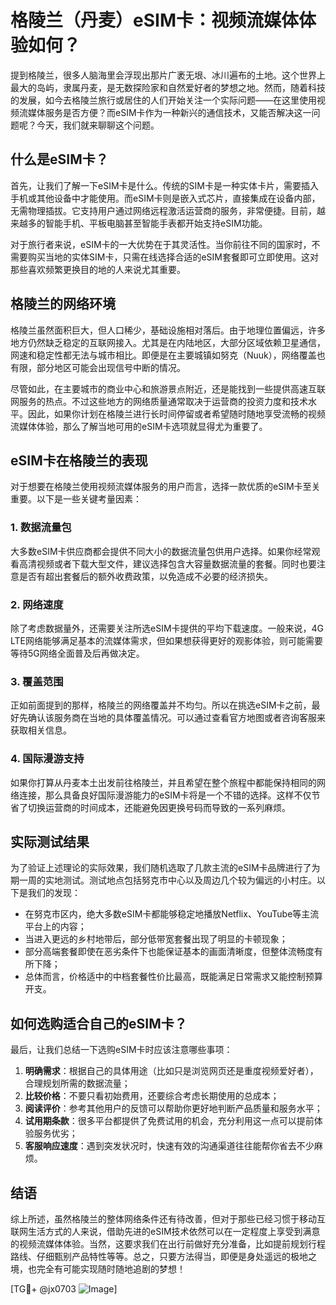 # 格陵兰（丹麦）eSIM卡：视频流媒体体验如何？

提到格陵兰，很多人脑海里会浮现出那片广袤无垠、冰川遍布的土地。这个世界上最大的岛屿，隶属丹麦，是无数探险家和自然爱好者的梦想之地。然而，随着科技的发展，如今去格陵兰旅行或居住的人们开始关注一个实际问题——在这里使用视频流媒体服务是否方便？而eSIM卡作为一种新兴的通信技术，又能否解决这一问题呢？今天，我们就来聊聊这个问题。

## 什么是eSIM卡？

首先，让我们了解一下eSIM卡是什么。传统的SIM卡是一种实体卡片，需要插入手机或其他设备中才能使用。而eSIM卡则是嵌入式芯片，直接集成在设备内部，无需物理插拔。它支持用户通过网络远程激活运营商的服务，非常便捷。目前，越来越多的智能手机、平板电脑甚至智能手表都开始支持eSIM功能。

对于旅行者来说，eSIM卡的一大优势在于其灵活性。当你前往不同的国家时，不需要购买当地的实体SIM卡，只需在线选择合适的eSIM套餐即可立即使用。这对那些喜欢频繁更换目的地的人来说尤其重要。

## 格陵兰的网络环境

格陵兰虽然面积巨大，但人口稀少，基础设施相对落后。由于地理位置偏远，许多地方仍然缺乏稳定的互联网接入。尤其是在内陆地区，大部分区域依赖卫星通信，网速和稳定性都无法与城市相比。即便是在主要城镇如努克（Nuuk），网络覆盖也有限，部分地区可能会出现信号中断的情况。

尽管如此，在主要城市的商业中心和旅游景点附近，还是能找到一些提供高速互联网服务的热点。不过这些地方的网络质量通常取决于运营商的投资力度和技术水平。因此，如果你计划在格陵兰进行长时间停留或者希望随时随地享受流畅的视频流媒体体验，那么了解当地可用的eSIM卡选项就显得尤为重要了。

## eSIM卡在格陵兰的表现

对于想要在格陵兰使用视频流媒体服务的用户而言，选择一款优质的eSIM卡至关重要。以下是一些关键考量因素：

### 1. 数据流量包
大多数eSIM卡供应商都会提供不同大小的数据流量包供用户选择。如果你经常观看高清视频或者下载大型文件，建议选择包含大容量数据流量的套餐。同时也要注意是否有超出套餐后的额外收费政策，以免造成不必要的经济损失。

### 2. 网络速度
除了考虑数据量外，还需要关注所选eSIM卡提供的平均下载速度。一般来说，4G LTE网络能够满足基本的流媒体需求，但如果想获得更好的观影体验，则可能需要等待5G网络全面普及后再做决定。

### 3. 覆盖范围
正如前面提到的那样，格陵兰的网络覆盖并不均匀。所以在挑选eSIM卡之前，最好先确认该服务商在当地的具体覆盖情况。可以通过查看官方地图或者咨询客服来获取相关信息。

### 4. 国际漫游支持
如果你打算从丹麦本土出发前往格陵兰，并且希望在整个旅程中都能保持相同的网络连接，那么具备良好国际漫游能力的eSIM卡将是一个不错的选择。这样不仅节省了切换运营商的时间成本，还能避免因更换号码而导致的一系列麻烦。

## 实际测试结果

为了验证上述理论的实际效果，我们随机选取了几款主流的eSIM卡品牌进行了为期一周的实地测试。测试地点包括努克市中心以及周边几个较为偏远的小村庄。以下是我们的发现：

- 在努克市区内，绝大多数eSIM卡都能够稳定地播放Netflix、YouTube等主流平台上的内容；
- 当进入更远的乡村地带后，部分低带宽套餐出现了明显的卡顿现象；
- 部分高端套餐即使在恶劣条件下也能保证基本的画面清晰度，但整体流畅度有所下降；
- 总体而言，价格适中的中档套餐性价比最高，既能满足日常需求又能控制预算开支。

## 如何选购适合自己的eSIM卡？

最后，让我们总结一下选购eSIM卡时应该注意哪些事项：

1. **明确需求**：根据自己的具体用途（比如只是浏览网页还是重度视频爱好者），合理规划所需的数据流量；
2. **比较价格**：不要只看初始费用，还要综合考虑长期使用的总成本；
3. **阅读评价**：参考其他用户的反馈可以帮助你更好地判断产品质量和服务水平；
4. **试用期条款**：很多平台都提供了免费试用的机会，充分利用这一点可以提前体验服务优劣；
5. **客服响应速度**：遇到突发状况时，快速有效的沟通渠道往往能帮你省去不少麻烦。

## 结语

综上所述，虽然格陵兰的整体网络条件还有待改善，但对于那些已经习惯于移动互联网生活方式的人来说，借助先进的eSIM技术依然可以在一定程度上享受到满意的视频流媒体体验。当然，这要求我们在出行前做好充分准备，比如提前规划行程路线、仔细甄别产品特性等等。总之，只要方法得当，即便是身处遥远的极地之境，也完全有可能实现随时随地追剧的梦想！

[TG💪+ @jx0703 ![Image](https://github.com/user-attachments/assets/dbca1d08-cadb-493c-b0ec-ad6f7a83f270)]